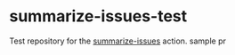 # summarize-issues-test

Test repository for the [summarize-issues](https://github.com/brcrista/summarize-issues) action.
sample pr
